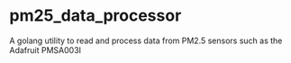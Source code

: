 # pm25_data_processor
 A golang utility to read and process data from PM2.5 sensors such as the Adafruit PMSA003I 
